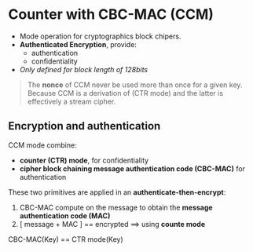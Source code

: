 # Counter with CBC-MAC (CCM)

- Mode operation for cryptographics block chipers.
- **Authenticated Encryption**, provide:
  - authentication
  - confidentiality
- *Only defined for block length of 128bits*

> The **nonce** of CCM never be used more than once for a given key.
> Because CCM is a derivation of (CTR mode) and the latter is effectively a stream cipher.

## Encryption and authentication

CCM mode combine:

+ **counter (CTR) mode**, for confidentiality
+ **cipher block chaining message authentication code (CBC-MAC)** for authentication

These two primitives are applied in an **authenticate-then-encrypt**:

1. CBC-MAC compute on the message to obtain the **message authentication code (MAC)**
2. [ message + MAC ] == encrypted ==> using **counte mode**

CBC-MAC(Key) == CTR mode(Key)
